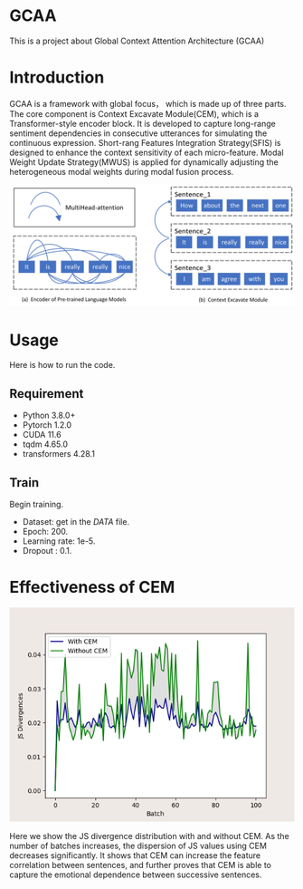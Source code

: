 # GCAA
This is a project about Global Context Attention Architecture (GCAA)

# Introduction
GCAA is a framework with global focus， which is made up of three parts. The core component is Context Excavate Module(CEM), which is a Transformer-style encoder block. It is developed to capture long-range sentiment dependencies in consecutive utterances for simulating the continuous expression. Short-rang Features Integration Strategy(SFIS) is designed to enhance the context sensitivity of each micro-feature. Modal Weight Update Strategy(MWUS) is applied for dynamically adjusting the heterogeneous modal weights during modal fusion process.

![CEMwithPLM](/Images/CEMwithPLM.jpg)

# Usage
Here is how to run the code.

## Requirement
* Python 3.8.0+
* Pytorch 1.2.0
* CUDA 11.6
* tqdm 4.65.0
* transformers 4.28.1

## Train
Begin training.
* Dataset: get in the *DATA* file.
* Epoch: 200.
* Learning rate: 1e-5.
* Dropout : 0.1.

# Effectiveness of CEM
![JS_Divergences](/Images/JS_Divergences.png)

Here we show the JS divergence distribution with and without CEM. As the number of batches increases, the dispersion of JS values using CEM decreases significantly. It shows that CEM can increase the feature correlation between sentences, and further proves that CEM is able to capture the emotional dependence between successive sentences.
